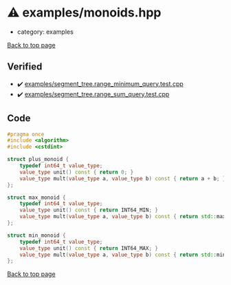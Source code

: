 <!-- mathjax config similar to math.stackexchange -->
<script type="text/javascript" async
  src="https://cdnjs.cloudflare.com/ajax/libs/mathjax/2.7.5/MathJax.js?config=TeX-MML-AM_CHTML">
</script>
<script type="text/x-mathjax-config">
  MathJax.Hub.Config({
    TeX: { equationNumbers: { autoNumber: "AMS" }},
    tex2jax: {
      inlineMath: [ ['$','$'] ],
      processEscapes: true
    },
    "HTML-CSS": { matchFontHeight: false },
    displayAlign: "left",
    displayIndent: "2em"
  });
</script>

<script type="text/javascript" src="https://cdnjs.cloudflare.com/ajax/libs/jquery/3.4.1/jquery.min.js"></script>
<script src="https://cdn.jsdelivr.net/npm/jquery-balloon-js@1.1.2/jquery.balloon.min.js" integrity="sha256-ZEYs9VrgAeNuPvs15E39OsyOJaIkXEEt10fzxJ20+2I=" crossorigin="anonymous"></script>
<script type="text/javascript" src="../../assets/js/copy-button.js"></script>
<link rel="stylesheet" href="../../assets/css/copy-button.css" />


# :warning: examples/monoids.hpp
* category: examples


[Back to top page](../../index.html)



## Verified
* :heavy_check_mark: [examples/segment_tree.range_minimum_query.test.cpp](../../verify/examples/segment_tree.range_minimum_query.test.cpp.html)
* :heavy_check_mark: [examples/segment_tree.range_sum_query.test.cpp](../../verify/examples/segment_tree.range_sum_query.test.cpp.html)


## Code
```cpp
#pragma once
#include <algorithm>
#include <cstdint>

struct plus_monoid {
    typedef int64_t value_type;
    value_type unit() const { return 0; }
    value_type mult(value_type a, value_type b) const { return a + b; }
};

struct max_monoid {
    typedef int64_t value_type;
    value_type unit() const { return INT64_MIN; }
    value_type mult(value_type a, value_type b) const { return std::max(a, b); }
};

struct min_monoid {
    typedef int64_t value_type;
    value_type unit() const { return INT64_MAX; }
    value_type mult(value_type a, value_type b) const { return std::min(a, b); }
};

```

[Back to top page](../../index.html)

